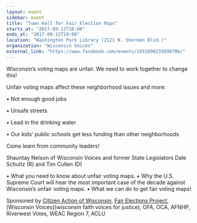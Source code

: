 ```yaml
---
layout: event
sidebar: event
title: "Town Hall for Fair Election Maps"
starts_at: "2017-09-12T18:00"
ends_at: "2017-09-12T19:00"
location: "Washington Park Library (2121 N. Sherman Blvd.)"
organization: "Wisconsin Voices"
external_link: "https://www.facebook.com/events/1931890233690706/"
---
```


Wisconsin’s voting maps are unfair. We need to work together to change this!

Unfair voting maps affect these neighborhood issues and more:

• Not enough good jobs

• Unsafe streets 

• Lead in the drinking water

• Our kids’ public schools get less funding than other neighborhoods

Come learn from community leaders!

Shauntay Nelson of Wisconsin Voices and former State Legislators Dale Schultz (R) and Tim Cullen (D)

• What you need to know about unfair voting maps.
• Why the U.S. Supreme Court will hear the most important case of the decade against Wisconsin’s unfair voting maps.
• What we can do to get fair voting maps!

Sponsored by [Citizen Action of Wisconsin](http://www.citizenactionwi.org), [Fair Elections Project](https://www.fairelectionsproject.org), [Wisconsin Voices](wisconsin faith voices for justice), OFA, OCA, AFNHP, Riverwest Votes, WEAC Region 7, ACLU
